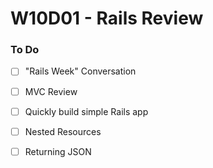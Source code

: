 # W10D01 - Rails Review

### To Do
- [ ] "Rails Week" Conversation
- [ ] MVC Review
- [ ] Quickly build simple Rails app
- [ ] Nested Resources
- [ ] Returning JSON


















